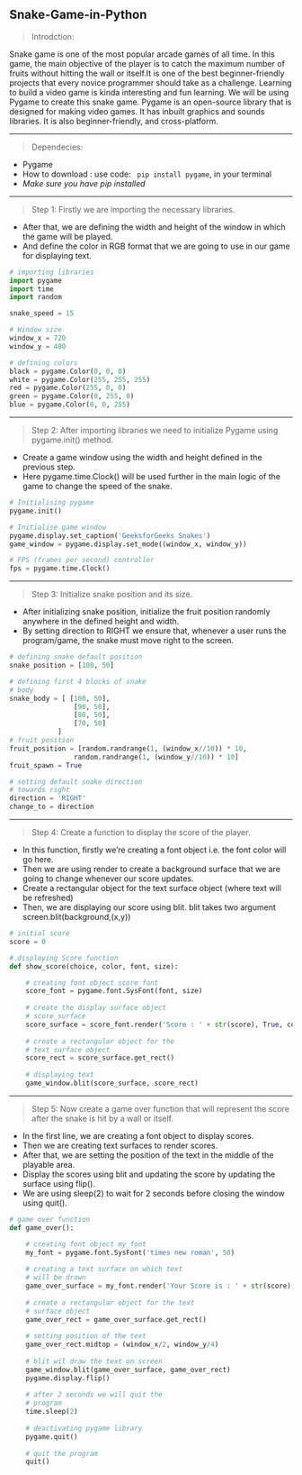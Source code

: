 ## Snake-Game-in-Python

>Introdction:

Snake game is one of the most popular arcade games of all time. In this game, the main objective of the player is to catch the maximum number of fruits without hitting the wall or itself.It is one of the best beginner-friendly projects that every novice programmer should take as a challenge. Learning to build a video game is kinda interesting and fun learning. We will be using Pygame to create this snake game. Pygame is an open-source library that is designed for making video games. It has inbuilt graphics and sounds libraries. It is also beginner-friendly, and cross-platform. 

---------------------------------------------------------------------------------------------------------------------------------------------------------------------------------

>Dependecies:

- Pygame
- How to download : use code: ``` pip install pygame```, in your terminal
- *Make sure you have pip installed*

---------------------------------------------------------------------------------------------------------------------------------------------------------------------------------

>Step 1: Firstly we are importing the necessary libraries.

- After that, we are defining the width and height of the window in which the game will be played.
- And define the color in RGB format that we are going to use in our game for displaying text.
``` python
# importing libraries
import pygame
import time
import random

snake_speed = 15

# Window size
window_x = 720
window_y = 480

# defining colors
black = pygame.Color(0, 0, 0)
white = pygame.Color(255, 255, 255)
red = pygame.Color(255, 0, 0)
green = pygame.Color(0, 255, 0)
blue = pygame.Color(0, 0, 255)
```
---------------------------------------------------------------------------------------------------------------------------------------------------------------------------------

>Step 2: After importing libraries we need to initialize Pygame using pygame.init() method. 

- Create a game window using the width and height defined in the previous step.
- Here pygame.time.Clock() will be used further in the main logic of the game to change the speed of the snake.
``` python
# Initialising pygame
pygame.init()

# Initialise game window
pygame.display.set_caption('GeeksforGeeks Snakes')
game_window = pygame.display.set_mode((window_x, window_y))

# FPS (frames per second) controller
fps = pygame.time.Clock()

```
---------------------------------------------------------------------------------------------------------------------------------------------------------------------------------

>Step 3: Initialize snake position and its size.

- After initializing snake position, initialize the fruit position randomly anywhere in the defined height and width.
- By setting direction to RIGHT we ensure that, whenever a user runs the program/game, the snake must move right to the screen.
``` python
# defining snake default position
snake_position = [100, 50]

# defining first 4 blocks of snake
# body
snake_body = [ [100, 50],
				[90, 50],
				[80, 50],
				[70, 50]
			]
# fruit position
fruit_position = [random.randrange(1, (window_x//10)) * 10,
				random.randrange(1, (window_y//10)) * 10]
fruit_spawn = True

# setting default snake direction
# towards right
direction = 'RIGHT'
change_to = direction
```
---------------------------------------------------------------------------------------------------------------------------------------------------------------------------------

>Step 4: Create a function to display the score of the player. 

- In this function, firstly we’re creating a font object i.e. the font color will go here.
- Then we are using render to create a background surface that we are going to change whenever our score updates.
- Create a rectangular object for the text surface object (where text will be refreshed)
- Then, we are displaying our score using blit. blit takes two argument screen.blit(background,(x,y))
``` python
# initial score
score = 0

# displaying Score function
def show_score(choice, color, font, size):

	# creating font object score_font
	score_font = pygame.font.SysFont(font, size)
	
	# create the display surface object
	# score_surface
	score_surface = score_font.render('Score : ' + str(score), True, color)
	
	# create a rectangular object for the
	# text surface object
	score_rect = score_surface.get_rect()
	
	# displaying text
	game_window.blit(score_surface, score_rect)
```
---------------------------------------------------------------------------------------------------------------------------------------------------------------------------------

>Step 5: Now create a game over function that will represent the score after the snake is hit by a wall or itself. 

- In the first line, we are creating a font object to display scores.
- Then we are creating text surfaces to render scores.
- After that, we are setting the position of the text in the middle of the playable area.
- Display the scores using blit and updating the score by updating the surface using flip().
- We are using sleep(2) to wait for 2 seconds before closing the window using quit().
```python
# game over function
def game_over():

	# creating font object my_font
	my_font = pygame.font.SysFont('times new roman', 50)
	
	# creating a text surface on which text
	# will be drawn
	game_over_surface = my_font.render('Your Score is : ' + str(score), True, red)
	
	# create a rectangular object for the text
	# surface object
	game_over_rect = game_over_surface.get_rect()
	
	# setting position of the text
	game_over_rect.midtop = (window_x/2, window_y/4)
	
	# blit wil draw the text on screen
	game_window.blit(game_over_surface, game_over_rect)
	pygame.display.flip()
	
	# after 2 seconds we will quit the
	# program
	time.sleep(2)
	
	# deactivating pygame library
	pygame.quit()
	
	# quit the program
	quit()
```







